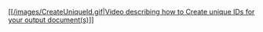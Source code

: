 <a href="./images/CreateUniqueId.gif" target="_blank">[[/images/CreateUniqueId.gif|Video describing how to Create unique IDs for your output document(s)]]</a>
